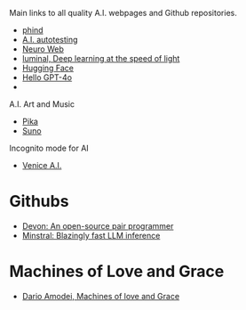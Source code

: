 
Main links to all quality A.I. webpages and Github repositories.

- [phind](https://www.phind.com/search?home=true)
- [A.I. autotesting](https://testmachine.ai/)
- [Neuro Web](https://neuroweb.ai/)
- [luminal, Deep learning at the speed of light](https://github.com/jafioti/luminal)
- [Hugging Face](https://huggingface.co/)
- [Hello GPT-4o](https://openai.com/index/hello-gpt-4o/)
- 


A.I. Art and Music
- [Pika](https://pika.art/)
- [Suno](https://suno.com/)



Incognito mode for AI
- [Venice A.I.](https://venice.ai/)

# Githubs

- [Devon: An open-source pair programmer](https://github.com/entropy-research/Devon)
- [Minstral: Blazingly fast LLM inference](https://github.com/EricLBuehler/mistral.rs)



# Machines of Love and Grace

- [Dario Amodei, Machines of love and Grace](https://darioamodei.com/machines-of-loving-grace)



